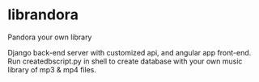 # librandora
Pandora your own library

Django back-end server with customized api, and angular app front-end.
Run createdbscript.py in shell to create database with your own music library of mp3 & mp4 files.
